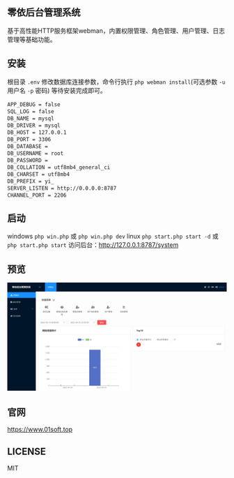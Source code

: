 ## 零依后台管理系统

基于高性能HTTP服务框架webman，内置权限管理、角色管理、用户管理、日志管理等基础功能。

## 安装
根目录 `.env` 修改数据库连接参数，命令行执行 `php webman install`(可选参数 `-u` 用户名 `-p` 密码) 等待安装完成即可。
```
APP_DEBUG = false
SQL_LOG = false
DB_NAME = mysql
DB_DRIVER = mysql
DB_HOST = 127.0.0.1
DB_PORT = 3306
DB_DATABASE = 
DB_USERNAME = root
DB_PASSWORD = 
DB_COLLATION = utf8mb4_general_ci
DB_CHARSET = utf8mb4
DB_PREFIX = yi_
SERVER_LISTEN = http://0.0.0.0:8787
CHANNEL_PORT = 2206
```
## 启动
windows `php win.php` 或 `php win.php dev`
linux `php start.php start -d` 或 `php start.php start`
访问后台：http://127.0.0.1:8787/system

## 预览
![输入图片说明](images/image.png)

## 官网

https://www.01soft.top

## LICENSE
MIT
